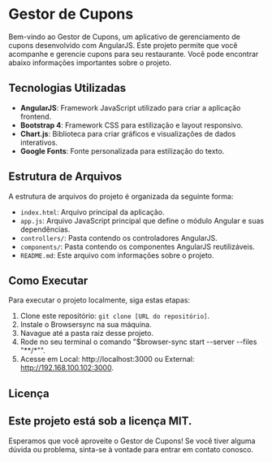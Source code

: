 # Gestor de Cupons

Bem-vindo ao Gestor de Cupons, um aplicativo de gerenciamento de cupons desenvolvido com AngularJS. Este projeto permite que você acompanhe e gerencie cupons para seu restaurante. Você pode encontrar abaixo informações importantes sobre o projeto.

## Tecnologias Utilizadas

- **AngularJS**: Framework JavaScript utilizado para criar a aplicação frontend.
- **Bootstrap 4**: Framework CSS para estilização e layout responsivo.
- **Chart.js**: Biblioteca para criar gráficos e visualizações de dados interativos.
- **Google Fonts**: Fonte personalizada para estilização do texto.

## Estrutura de Arquivos

A estrutura de arquivos do projeto é organizada da seguinte forma:

- `index.html`: Arquivo principal da aplicação.
- `app.js`: Arquivo JavaScript principal que define o módulo Angular e suas dependências.
- `controllers/`: Pasta contendo os controladores AngularJS.
- `components/`: Pasta contendo os componentes AngularJS reutilizáveis.
- `README.md`: Este arquivo com informações sobre o projeto.

## Como Executar

Para executar o projeto localmente, siga estas etapas:

1. Clone este repositório: `git clone [URL do repositório]`.
2. Instale o Browsersync na sua máquina.
3. Navague até a pasta raiz desse projeto.
4. Rode no seu terminal o comando "$browser-sync start --server --files "**/*"".
5. Acesse em Local: http://localhost:3000 ou External: http://192.168.100.102:3000.

## Licença

Este projeto está sob a licença MIT.
---

Esperamos que você aproveite o Gestor de Cupons! Se você tiver alguma dúvida ou problema, sinta-se à vontade para entrar em contato conosco.
